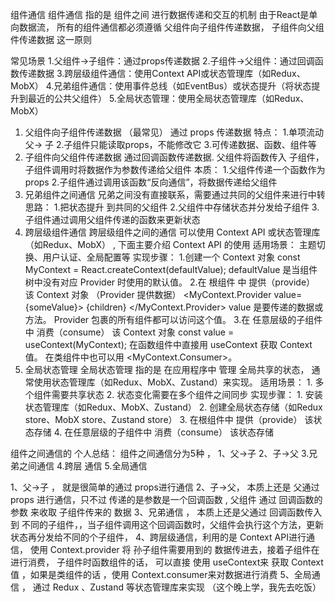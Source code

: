 组件通信
    组件通信 指的是 组件之间 进行数据传递和交互的机制
    由于React是单向数据流， 所有的组件通信都必须遵循 父组件向子组件传递数据， 子组件向父组件传递数据 这一原则

常见场景
    1.父组件->子组件：通过props传递数据
    2.子组件->父组件：通过回调函数传递数据
    3.跨层级组件通信：使用Context API或状态管理库（如Redux、MobX）
    4.兄弟组件通信：使用事件总线（如EventBus）或状态提升（将状态提升到最近的公共父组件）
    5.全局状态管理：使用全局状态管理库（如Redux、MobX）

1. 父组件向子组件传递数据 （最常见）
    通过 props 传递数据
    特点：
        1.单项流动 父-> 子
        2.子组件只能读取props，不能修改它
        3.可传递数据、函数、组件等
2. 子组件向父组件传递数据
    通过回调函数传递数据. 父组件将函数传入 子组件，子组件调用时将数据作为参数传递给父组件
    本质：
        1.父组件传递一个函数作为props
        2.子组件通过调用该函数“反向通信”，将数据传递给父组件
3. 兄弟组件之间通信
    兄弟之间没有直接联系，需要通过共同的父组件来进行中转
    思路：
        1.把状态提升 到共同的父组件
        2.父组件中存储状态并分发给子组件
        3.子组件通过调用父组件传递的函数来更新状态
4. 跨层级组件通信
    跨层级组件之间的通信 可以使用 Context API 或状态管理库（如Redux、MobX） , 下面主要介绍 Context API 的使用
    适用场景：
        主题切换、用户认证、全局配置等
    实现步骤：
        1.创建一个 Context 对象
            const MyContext = React.createContext(defaultValue);
                defaultValue 是当组件树中没有对应 Provider 时使用的默认值。
        2.在 根组件 中 提供（provide） 该 Context 对象  （Provider 提供数据）
                <MyContext.Provider value={someValue}>
                        {children}
                </MyContext.Provider>
            value 是要传递的数据或方法。
            Provider 包裹的所有组件都可以访问这个值。
        3.在 任意层级的子组件 中 消费（consume） 该 Context 对象
                const value = useContext(MyContext);
            在函数组件中直接用 useContext 获取 Context 值。
            在类组件中也可以用 <MyContext.Consumer>。
5. 全局状态管理
    全局状态管理 指的是 在应用程序中 管理 全局共享的状态， 通常使用状态管理库（如Redux、MobX、Zustand）来实现。
    适用场景：
        1. 多个组件需要共享状态
        2. 状态变化需要在多个组件之间同步
    实现步骤：
        1. 安装状态管理库（如Redux、MobX、Zustand）
        2. 创建全局状态存储（如Redux store、MobX store、Zustand store）
        3. 在根组件中 提供（provide） 该状态存储
        4. 在任意层级的子组件中 消费（consume） 该状态存储

组件之间通信的 个人总结：
组件之间通信分为5种 ， 
    1、父->子
    2、子->父
    3.兄弟之间通信
    4.跨层 通信
    5.全局通信

1、父->子 ， 就是很简单的通过 props进行通信
2、子->父， 本质上还是 父通过 props 进行通信，只不过 传递的是参数是一个回调函数 , 父组件 通过 回调函数的参数 来收取  子组件传来的 数据
3、兄弟通信 ， 本质上还是父通过 回调函数传入到 不同的子组件，，当子组件调用这个回调函数时，父组件会执行这个方法，更新状态再分发给不同的个子组件，
4、跨层级通信，利用的是 Context API进行通信， 使用 Context.provider 将 孙子组件需要用到的 数据传进去，接着子组件在进行消费， 子组件时函数组件的话， 可以直接 使用 useContext来 获取 Context值 ，如果是类组件的话 ，使用 Context.consumer来对数据进行消费
5、全局通信 ， 通过 Redux 、Zustand 等状态管理库来实现  （这个晚上学，我先去吃饭）